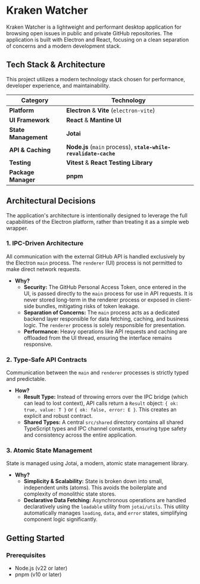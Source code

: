 # Kraken Watcher

Kraken Watcher is a lightweight and performant desktop application for browsing open issues in public and private GitHub repositories. The application is built with Electron and React, focusing on a clean separation of concerns and a modern development stack.

## Tech Stack & Architecture

This project utilizes a modern technology stack chosen for performance, developer experience, and maintainability.

| Category             | Technology                                                       |
| -------------------- | ---------------------------------------------------------------- |
| **Platform**         | **Electron** & **Vite** (`electron-vite`)                        |
| **UI Framework**     | **React** & **Mantine UI**                                       |
| **State Management** | **Jotai**                                                        |
| **API & Caching**    | **Node.js** (`main` process), **`stale-while-revalidate-cache`** |
| **Testing**          | **Vitest** & **React Testing Library**                           |
| **Package Manager**  | **pnpm**                                                         |

## Architectural Decisions

The application's architecture is intentionally designed to leverage the full capabilities of the Electron platform, rather than treating it as a simple web wrapper.

### 1. IPC-Driven Architecture

All communication with the external GitHub API is handled exclusively by the Electron `main` process. The `renderer` (UI) process is not permitted to make direct network requests.

- **Why?**
  - **Security:** The GitHub Personal Access Token, once entered in the UI, is passed directly to the `main` process for use in API requests. It is never stored long-term in the renderer process or exposed in client-side bundles, mitigating risks of token leakage.
  - **Separation of Concerns:** The `main` process acts as a dedicated backend layer responsible for data fetching, caching, and business logic. The `renderer` process is solely responsible for presentation.
  - **Performance:** Heavy operations like API requests and caching are offloaded from the UI thread, ensuring the interface remains responsive.

### 2. Type-Safe API Contracts

Communication between the `main` and `renderer` processes is strictly typed and predictable.

- **How?**
  - **Result Type:** Instead of throwing errors over the IPC bridge (which can lead to lost context), API calls return a `Result` object: `{ ok: true, value: T }` or `{ ok: false, error: E }`. This creates an explicit and robust contract.
  - **Shared Types:** A central `src/shared` directory contains all shared TypeScript types and IPC channel constants, ensuring type safety and consistency across the entire application.

### 3. Atomic State Management

State is managed using Jotai, a modern, atomic state management library.

- **Why?**
  - **Simplicity & Scalability:** State is broken down into small, independent units (atoms). This avoids the boilerplate and complexity of monolithic state stores.
  - **Declarative Data Fetching:** Asynchronous operations are handled declaratively using the `loadable` utility from `jotai/utils`. This utility automatically manages `loading`, `data`, and `error` states, simplifying component logic significantly.

## Getting Started

### Prerequisites

- Node.js (v22 or later)
- pnpm (v10 or later)
